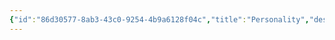```yaml
---
{"id":"86d30577-8ab3-43c0-9254-4b9a6128f04c","title":"Personality","description":"Overview of Personality Gifts tag.","publish":true,"date_created":"Thursday, April 11th 2024, 6:01:15 pm","date_modified":"Friday, October 4th 2024, 12:25:05 am","editing_lock":true,"live_preview":true,"cssclasses":["mado-heading"],"PassFrontmatter":true}
---
```


